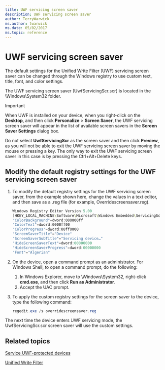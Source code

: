 ```yaml
---
title: UWF servicing screen saver
description: UWF servicing screen saver
author: TerryWarwick
ms.author: twarwick
ms.date: 05/02/2017
ms.topic: reference
---
```


# UWF servicing screen saver

The default settings for the Unified Write Filter (UWF) servicing screen saver can be changed through the Windows registry to use custom text, title, font, and color settings.

The UWF servicing screen saver (UwfServicingScr.scr) is located in the \\Windows\\System32 folder.

> [!IMPORTANT]
> When UWF is installed on your device, when you right-click on the **Desktop**, and then click **Personalize** &gt; **Screen Saver**, the UWF servicing screen saver will appear in the list of available screen savers in the **Screen Saver Settings** dialog box.

Do not select **UwfServicingScr** as the screen saver and then click **Preview**, as you will not be able to exit the UWF servicing screen saver by moving the mouse or pressing a key. The only way to exit the UWF servicing screen saver in this case is by pressing the Ctrl+Alt+Delete keys.

## Modify the default registry settings for the UWF servicing screen saver

1. To modify the default registry settings for the UWF servicing screen saver, from the example shown here, change the values in a text editor, and then save as a .reg file (for example, Overridescreensaver.reg).

   ```powershell
   Windows Registry Editor Version 5.00
   [HKEY_LOCAL_MACHINE\Software\Microsoft\Windows Embedded\ServicingScreenSaver]
   "ColorBackground"=dword:000000ff
   "ColorText"=dword:0000ff00
   "ColorProgress"=dword:00ff0000
   "ScreenSaverTitle"="Device"
   "ScreenSaverSubTitle"="Servicing device…"
   "HideScreenSaverText"=dword:00000000
   "HideScreenSaverProgress"=dword:00000000
   "Font"="Algerian"
   ```

1. On the device, open a command prompt as an administrator. For Windows Shell, to open a command prompt, do the following:
   1. In Windows Explorer, move to \\Windows\\System32, right-click **cmd.exe**, and then click **Run as Administrator**.
   1. Accept the UAC prompt.
1. To apply the custom registry settings for the screen saver to the device, type the following command:

   ```powershell
   regedit.exe /s overridescreensaver.reg
   ```

The next time the device enters UWF servicing mode, the UwfServicingScr.scr screen saver will use the custom settings.

## Related topics

[Service UWF-protected devices](service-uwf-protected-devices.md)

[Unified Write Filter](unified-write-filter.md)
